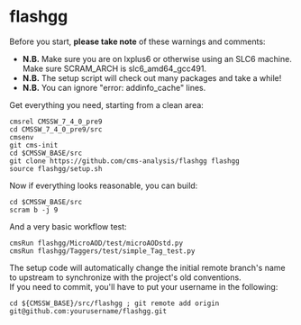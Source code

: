 flashgg
=======

Before you start, **please take note** of these warnings and comments:
* **N.B.** Make sure you are on lxplus6 or otherwise using an SLC6 machine. Make sure SCRAM_ARCH is slc6_amd64_gcc491.
* **N.B.** The setup script will check out many packages and take a while!
* **N.B.** You can ignore "error: addinfo_cache" lines. 

Get everything you need, starting from a clean area:
 ```
 cmsrel CMSSW_7_4_0_pre9
 cd CMSSW_7_4_0_pre9/src
 cmsenv
 git cms-init
 cd $CMSSW_BASE/src 
 git clone https://github.com/cms-analysis/flashgg flashgg
 source flashgg/setup.sh
 ```
Now if everything looks reasonable, you can build:
 ```
 cd $CMSSW_BASE/src
 scram b -j 9
 ```
And a very basic workflow test:
 ```
 cmsRun flashgg/MicroAOD/test/microAODstd.py
 cmsRun flashgg/Taggers/test/simple_Tag_test.py 
 ```

The setup code will automatically change the initial remote branch's name to upstream to synchronize with the project's old conventions.  
If you need to commit, you'll have to put your username in the following:
 ```
 cd ${CMSSW_BASE}/src/flashgg ; git remote add origin git@github.com:yourusername/flashgg.git
 ```
